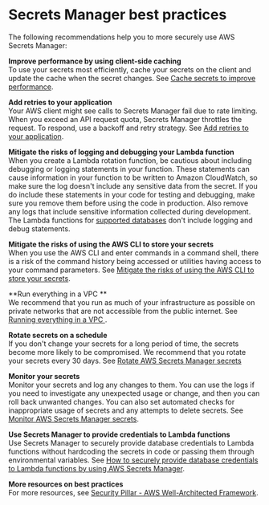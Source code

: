# Secrets Manager best practices<a name="best-practices"></a>

The following recommendations help you to more securely use AWS Secrets Manager:

**Improve performance by using client\-side caching**  
To use your secrets most efficiently, cache your secrets on the client and update the cache when the secret changes\. See [Cache secrets to improve performance](use-client-side-caching.md#use-client-side-caching-components)\.

**Add retries to your application**  
Your AWS client might see calls to Secrets Manager fail due to rate limiting\. When you exceed an API request quota, Secrets Manager throttles the request\. To respond, use a backoff and retry strategy\. See [Add retries to your application](quotas_throttling.md)\.

**Mitigate the risks of logging and debugging your Lambda function**  
When you create a Lambda rotation function, be cautious about including debugging or logging statements in your function\. These statements can cause information in your function to be written to Amazon CloudWatch, so make sure the log doesn't include any sensitive data from the secret\. If you do include these statements in your code for testing and debugging, make sure you remove them before using the code in production\. Also remove any logs that include sensitive information collected during development\.  
The Lambda functions for [supported databases](intro.md#full-rotation-support) don't include logging and debug statements\. 

**Mitigate the risks of using the AWS CLI to store your secrets**  
When you use the AWS CLI and enter commands in a command shell, there is a risk of the command history being accessed or utilities having access to your command parameters\. See [Mitigate the risks of using the AWS CLI to store your secrets](security_cli-exposure-risks.md)\.

**Run everything in a VPC **  
We recommend that you run as much of your infrastructure as possible on private networks that are not accessible from the public internet\. See [Running everything in a VPC ](integrating_vpc.md)\.

**Rotate secrets on a schedule**  
If you don't change your secrets for a long period of time, the secrets become more likely to be compromised\. We recommend that you rotate your secrets every 30 days\. See [Rotate AWS Secrets Manager secrets](rotating-secrets.md)

**Monitor your secrets**  
Monitor your secrets and log any changes to them\. You can use the logs if you need to investigate any unexpected usage or change, and then you can roll back unwanted changes\. You can also set automated checks for inappropriate usage of secrets and any attempts to delete secrets\. See [Monitor AWS Secrets Manager secrets](monitoring.md)\.

**Use Secrets Manager to provide credentials to Lambda functions**  
Use Secrets Manager to securely provide database credentials to Lambda functions without hardcoding the secrets in code or passing them through environmental variables\. See [How to securely provide database credentials to Lambda functions by using AWS Secrets Manager](https://aws.amazon.com/blogs/security/how-to-securely-provide-database-credentials-to-lambda-functions-by-using-aws-secrets-manager/)\.

**More resources on best practices**  
For more resources, see [ Security Pillar \- AWS Well\-Architected Framework](https://docs.aws.amazon.com/wellarchitected/latest/security-pillar/welcome.html)\.